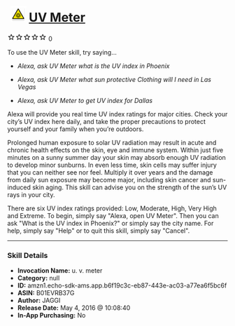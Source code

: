 # &nbsp;<img src="skill_icon" alt="UV Meter icon" width="36"> [UV Meter](http://alexa.amazon.com/#skills/amzn1.echo-sdk-ams.app.b6f19c3c-eb87-443e-ac03-a77ea6f5bc6f)
![0 stars](../../images/ic_star_border_black_18dp_1x.png)![0 stars](../../images/ic_star_border_black_18dp_1x.png)![0 stars](../../images/ic_star_border_black_18dp_1x.png)![0 stars](../../images/ic_star_border_black_18dp_1x.png)![0 stars](../../images/ic_star_border_black_18dp_1x.png) 0

To use the UV Meter skill, try saying...

* *Alexa, ask UV Meter what is the UV index in Phoenix*

* *Alexa, ask UV Meter what sun protective Clothing will I need in Las Vegas*

* *Alexa, ask UV Meter to get UV index for Dallas*

Alexa will provide you real time UV index ratings for major cities. Check your city’s UV index here daily, and take the proper precautions to protect yourself and your family when you’re outdoors. 

Prolonged human exposure to solar UV radiation may result in acute and chronic health effects on the skin, eye and immune system. Within just five minutes on a sunny summer day your skin may absorb enough UV radiation to develop minor sunburns. In even less time, skin cells may suffer injury that you can neither see nor feel. Multiply it over years and the damage from daily sun exposure may become major, including skin cancer and sun-induced skin aging. This skill can advise you on the strength of the sun’s UV rays in your city.

There are six UV index ratings provided: Low, Moderate, High, Very High and Extreme. To begin, simply say "Alexa, open UV Meter". Then you can ask "What is the UV index in Phoenix?" or simply say the city name. For help, simply say "Help" or to quit this skill, simply say "Cancel".

***

### Skill Details

* **Invocation Name:** u. v. meter
* **Category:** null
* **ID:** amzn1.echo-sdk-ams.app.b6f19c3c-eb87-443e-ac03-a77ea6f5bc6f
* **ASIN:** B01EVRB37G
* **Author:** JAGGI
* **Release Date:** May 4, 2016 @ 10:08:40
* **In-App Purchasing:** No
